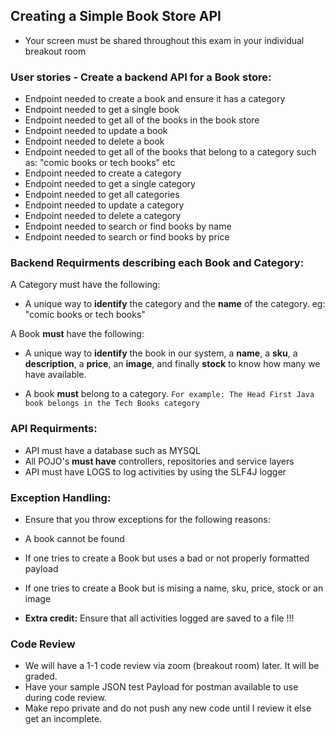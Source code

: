 
## Creating a Simple Book Store API 
- Your screen must be shared throughout this exam in your individual breakout room

### User stories - Create a backend API for a Book store:
- Endpoint needed to create a book and ensure it has a category
- Endpoint needed to get a single book 
- Endpoint needed to get all of the books in the book store
- Endpoint needed to update a book
- Endpoint needed to delete a book
- Endpoint needed to get all of the books that belong to a category such as: "comic books or tech books" etc
- Endpoint needed to create a category
- Endpoint needed to get a single category
- Endpoint needed to get all categories 
- Endpoint needed to update a category
- Endpoint needed to delete a category 
- Endpoint needed to search or find books by name
- Endpoint needed to search or find books by price

### Backend Requirments describing each Book and Category:
A Category must have the following:
- A unique way to **identify** the category and the **name** of the category. eg: "comic books or tech books"

A Book **must** have the following:
- A unique way to **identify** the book in our system, a **name**, a **sku**, a **description**, a **price**, an **image**, and finally **stock** to know how many we have available.

- A book **must** belong to a category.
`For example: The Head First Java book belongs in the Tech Books category`

### API Requirments:
- API must have a database such as MYSQL
- All POJO's **must have** controllers, repositories and service layers
- API must have LOGS to log activities by using the SLF4J logger

### Exception Handling:
- Ensure that you throw exceptions for the following reasons:
- A book cannot be found
- If one tries to create a Book but uses a bad or not properly formatted payload
- If one tries to create a Book but is mising a name, sku, price, stock or an image

- **Extra credit:** Ensure that all activities logged are saved to a file !!!

### Code Review

- We will have a 1-1 code review via zoom (breakout room) later. It will be graded.
- Have your sample JSON test Payload for postman available to use during code review.
- Make repo private and do not push any new code until I review it else get an incomplete.

